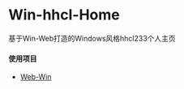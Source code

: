 # Win-hhcl-Home
基于Win-Web打造的Windows风格hhcl233个人主页

#### 使用项目
* [Web-Win](https://github.com/HHCL233/Web-Win/)